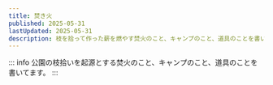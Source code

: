 ```yaml
---
title: 焚き火
published: 2025-05-31
lastUpdated: 2025-05-31
description: 枝を拾って作った薪を燃やす焚火のこと、キャンプのこと、道具のことを書いてます。
---
```

::: info
公園の枝拾いを起源とする焚火のこと、キャンプのこと、道具のことを書いてます。
:::
<PostsList :posts="childs" />

<script setup>
import { data as posts } from './index.data.mjs'
import { useData } from 'vitepress'
import { computed } from 'vue'
import PostsList from '../.vitepress/posts-list.vue'
import { sortPosts } from '../utils.mjs'
const { frontmatter } = useData()
const childs = computed(() => {
  return sortPosts(posts, frontmatter)
})
</script>

